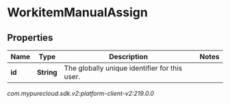 # WorkitemManualAssign


## Properties

| Name | Type | Description | Notes |
| ------------ | ------------- | ------------- | ------------- |
| **id** | **String** | The globally unique identifier for this user. |  |




_com.mypurecloud.sdk.v2:platform-client-v2:219.0.0_
